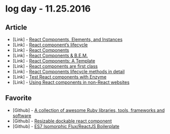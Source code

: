 # log day - 11.25.2016

## Article

- \[Link\] - [React Components, Elements, and Instances](https://medium.com/@dan_abramov/react-components-elements-and-instances-90800811f8ca#.7t4mzzwuw)
- \[Link\] - [React component’s lifecycle](https://medium.com/react-ecosystem/react-components-lifecycle-ce09239010df#.gpqmvzhel)
- \[Link\] - [React Components](https://medium.com/react-tutorials/react-components-828c397e3dc8#.bt2zqslw8)
- \[Link\] - [React Components & B.E.M.](https://medium.com/@GarrettLevine/react-components-b-e-m-168f199f35b#.1ge980cq8)
- \[Link\] - [React Components: A Template](https://medium.com/front-end-hacking/react-components-a-template-b3a955f17ea6#.m00gxf4jc)
- \[Link\] - [React components are first class](https://medium.com/@un.deter.red/react-components-are-first-class-5fcc9459fea7#.5sr1o5ez2)
- \[Link\] - [React Components lifecycle methods in detail](https://medium.com/@Farzad_YZ/react-components-lifecycle-methods-in-detail-5891db515767#.uzra3d7u7)
- \[Link\] - [Test React components with Enzyme](https://medium.com/javascript-world/testing-your-react-components-with-enzyme-5f1c7f185b58#.gi5gky3bu)
- \[Link\] - [Using React components in non-React websites](https://medium.com/@sevenleaps/using-react-components-in-non-react-websites-12fb7d71b63f#.o96d6aspo)


## Favorite

- \[Github\] - [A collection of awesome Ruby libraries, tools, frameworks and software](https://github.com/markets/awesome-ruby)
- \[Github\] - [Resizable dockable react component](https://github.com/alexkuz/react-dock)
- \[Github\] - [ES7 Isomorphic Flux/ReactJS Boilerplate](https://github.com/iam4x/isomorphic-flux-boilerplate)
